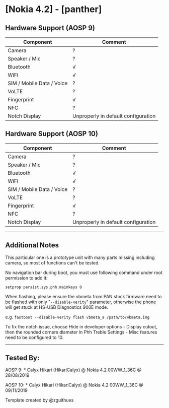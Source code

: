 # [Nokia 4.2] - [panther]

## Hardware Support (AOSP 9)
| Component                 |      Comment                                              |
|---------------------------|-----------------------------------------------------------|
| Camera                    | ?                                                         |
| Speaker / Mic             | ?                                                         |
| Bluetooth                 | √                                                         |
| WiFi                      | √                                                         |
| SIM / Mobile Data / Voice | ?                                                         |
| VoLTE                     | ?                                                         |
| Fingerprint               | √                                                         |
| NFC                       | ?                                                         |
| Notch Display             | Unproperly in default configuration                       |

## Hardware Support (AOSP 10)
| Component                 |      Comment                                              |
|---------------------------|-----------------------------------------------------------|
| Camera                    | ?                                                         |
| Speaker / Mic             | ?                                                         |
| Bluetooth                 | √                                                         |
| WiFi                      | √                                                         |
| SIM / Mobile Data / Voice | ?                                                         |
| VoLTE                     | ?                                                         |
| Fingerprint               | √                                                         |
| NFC                       | ?                                                         |
| Notch Display             | Unproperly in default configuration                       |

***
## Additional Notes

This particular one is a prototype unit with many parts missing including camera, so most of functions can't be tested.

No navigation bar during boot, you must use following command under root permission to add it:

`setprop persist.sys.phh.mainkeys 0`

When flashing, please ensure the vbmeta from PAN stock firmware need to be flashed with only "`--disable-verity`" parameter, otherwise the phone will get stuck at HS-USB Diagnostics 900E mode.

e.g.
`fastboot --disable-verity flash vbmeta_a /path/to/vbmeta.img`

To fix the notch issue, choose Hide in developer options - Display cutout, then the rounded corners diameter in Phh Treble Settings - Misc features need to be configured to 10.

***


## Tested By:
AOSP 9: * Calyx Hikari (HikariCalyx) @ Nokia 4.2 00WW_1_36C @ 28/08/2019

AOSP 10: * Calyx Hikari (HikariCalyx) @ Nokia 4.2 00WW_1_36C @ 09/11/2019 

Template created by @zguithues